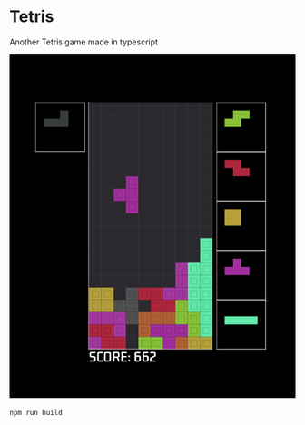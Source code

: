 # Tetris

Another Tetris game made in typescript

<img src="./public/preview.png"><img>

```
npm run build
```

